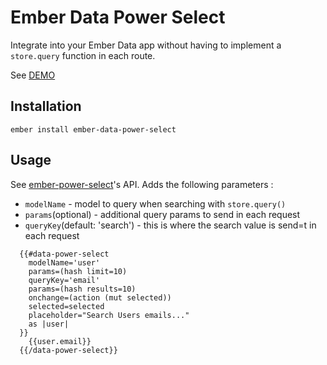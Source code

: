 # Ember Data Power Select

Integrate into your Ember Data app without having to implement a `store.query` function in each route.

See [DEMO](https://iliasderos.github.io/ember-data-power-select/)

## Installation

```
ember install ember-data-power-select
```

## Usage

See [ember-power-select](http://ember-power-select.com/docs/how-to-use-it)'s API.
Adds the following parameters :

* `modelName` - model to query when searching with `store.query()`
* `params`(optional) - additional query params to send in each request
* `queryKey`(default: 'search') - this is where the search value is send=t in each request

```
  {{#data-power-select
    modelName='user'
    params=(hash limit=10)
    queryKey='email'
    params=(hash results=10)
    onchange=(action (mut selected))
    selected=selected
    placeholder="Search Users emails..."
    as |user|
  }}
    {{user.email}}
  {{/data-power-select}}
```

